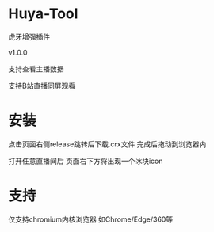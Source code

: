 # Huya-Tool

虎牙增强插件

v1.0.0

支持查看主播数据

支持B站直播同屏观看

# 安装

点击页面右侧release跳转后下载.crx文件 完成后拖动到浏览器内

打开任意直播间后 页面右下方将出现一个冰块icon

# 支持
仅支持chromium内核浏览器 如Chrome/Edge/360等
